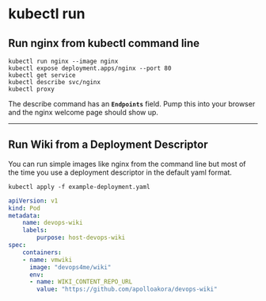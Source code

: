 
# kubectl run

## Run nginx from kubectl command line

```
kubectl run nginx --image nginx
kubectl expose deployment.apps/nginx --port 80
kubectl get service
kubectl describe svc/nginx
kubectl proxy
```

The describe command has an **`Endpoints`** field. Pump this into your browser and the nginx welcome page should show up.


---


## Run Wiki from a Deployment Descriptor

You can run simple images like nginx from the command line but most of the time you use a deployment descriptor in the default yaml format.


```
kubectl apply -f example-deployment.yaml
```


``` yaml
apiVersion: v1
kind: Pod
metadata:
    name: devops-wiki
    labels:
        purpose: host-devops-wiki
spec:
    containers:
    - name: vmwiki
      image: "devops4me/wiki"
      env:
      - name: WIKI_CONTENT_REPO_URL
        value: "https://github.com/apolloakora/devops-wiki"
```
